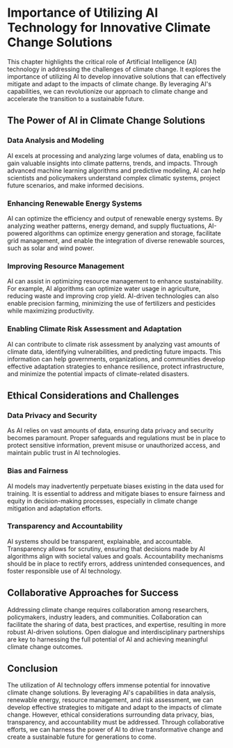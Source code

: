 Importance of Utilizing AI Technology for Innovative Climate Change Solutions
===========================================================================================

This chapter highlights the critical role of Artificial Intelligence (AI) technology in addressing the challenges of climate change. It explores the importance of utilizing AI to develop innovative solutions that can effectively mitigate and adapt to the impacts of climate change. By leveraging AI's capabilities, we can revolutionize our approach to climate change and accelerate the transition to a sustainable future.

## The Power of AI in Climate Change Solutions

### Data Analysis and Modeling

AI excels at processing and analyzing large volumes of data, enabling us to gain valuable insights into climate patterns, trends, and impacts. Through advanced machine learning algorithms and predictive modeling, AI can help scientists and policymakers understand complex climatic systems, project future scenarios, and make informed decisions.

### Enhancing Renewable Energy Systems

AI can optimize the efficiency and output of renewable energy systems. By analyzing weather patterns, energy demand, and supply fluctuations, AI-powered algorithms can optimize energy generation and storage, facilitate grid management, and enable the integration of diverse renewable sources, such as solar and wind power.

### Improving Resource Management

AI can assist in optimizing resource management to enhance sustainability. For example, AI algorithms can optimize water usage in agriculture, reducing waste and improving crop yield. AI-driven technologies can also enable precision farming, minimizing the use of fertilizers and pesticides while maximizing productivity.

### Enabling Climate Risk Assessment and Adaptation

AI can contribute to climate risk assessment by analyzing vast amounts of climate data, identifying vulnerabilities, and predicting future impacts. This information can help governments, organizations, and communities develop effective adaptation strategies to enhance resilience, protect infrastructure, and minimize the potential impacts of climate-related disasters.

## Ethical Considerations and Challenges

### Data Privacy and Security

As AI relies on vast amounts of data, ensuring data privacy and security becomes paramount. Proper safeguards and regulations must be in place to protect sensitive information, prevent misuse or unauthorized access, and maintain public trust in AI technologies.

### Bias and Fairness

AI models may inadvertently perpetuate biases existing in the data used for training. It is essential to address and mitigate biases to ensure fairness and equity in decision-making processes, especially in climate change mitigation and adaptation efforts.

### Transparency and Accountability

AI systems should be transparent, explainable, and accountable. Transparency allows for scrutiny, ensuring that decisions made by AI algorithms align with societal values and goals. Accountability mechanisms should be in place to rectify errors, address unintended consequences, and foster responsible use of AI technology.

## Collaborative Approaches for Success

Addressing climate change requires collaboration among researchers, policymakers, industry leaders, and communities. Collaboration can facilitate the sharing of data, best practices, and expertise, resulting in more robust AI-driven solutions. Open dialogue and interdisciplinary partnerships are key to harnessing the full potential of AI and achieving meaningful climate change outcomes.

## Conclusion

The utilization of AI technology offers immense potential for innovative climate change solutions. By leveraging AI's capabilities in data analysis, renewable energy, resource management, and risk assessment, we can develop effective strategies to mitigate and adapt to the impacts of climate change. However, ethical considerations surrounding data privacy, bias, transparency, and accountability must be addressed. Through collaborative efforts, we can harness the power of AI to drive transformative change and create a sustainable future for generations to come.
